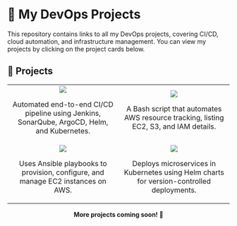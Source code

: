 # 🚀 My DevOps Projects  

This repository contains links to all my DevOps projects, covering CI/CD, cloud automation, and infrastructure management.  You can view my projects by clicking on the project cards below.

## 🔗 Projects  

<table>
  <tr>
    <td width="50%" align="center">
      <a href="https://github.com/akshayachar03/CICD-Pipeline-Using-Jenkins">
        <img src="https://img.shields.io/badge/CI%2FCD%20Pipeline%20using%20Jenkins-000?style=for-the-badge&logo=jenkins&logoColor=white" />
      </a>
      <p>Automated end-to-end CI/CD pipeline using Jenkins, SonarQube, ArgoCD, Helm, and Kubernetes.</p>
    </td>
    <td width="50%" align="center">
      <a href="https://github.com/akshayachar03/Shell-scripting-examples/tree/main/AWS-Resource_Tracker">
        <img src="https://img.shields.io/badge/AWS%20Resource%20Tracker-4EAA25?style=for-the-badge&logo=gnubash&logoColor=white" />
      </a>
      <p>A Bash script that automates AWS resource tracking, listing EC2, S3, and IAM details.</p>
    </td>
  </tr>
  <tr>
    <td width="50%" align="center">
      <a href="https://github.com/akshayachar03/Ansible-Projects/tree/main/Resource-Creation">
        <img src="https://img.shields.io/badge/Automating%20EC2%20Instance%20Management%20using%20Ansible-EE0000?style=for-the-badge&logo=ansible&logoColor=white" />
      </a>
      <p>Uses Ansible playbooks to provision, configure, and manage EC2 instances on AWS.</p>
    </td>
    <td width="50%" align="center">
      <a href="https://github.com/yourusername/k8s-helm">
        <img src="https://img.shields.io/badge/Kubernetes%20Deployment%20using%20Helm-326CE5?style=for-the-badge&logo=kubernetes&logoColor=white" />
      </a>
      <p>Deploys microservices in Kubernetes using Helm charts for version-controlled deployments.</p>
    </td>
  </tr>
</table>

<div align="center">
  <strong>More projects coming soon! 🚀</strong>
</div>





